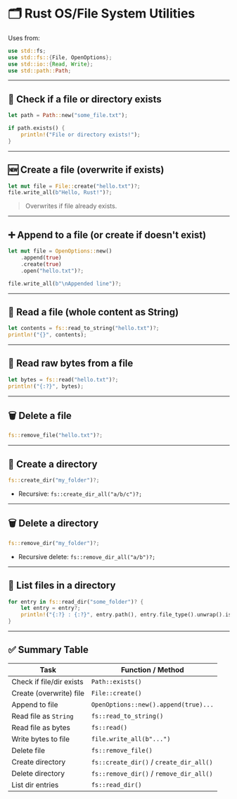 # 🗂 Rust OS/File System Utilities

Uses from:

```rust
use std::fs;
use std::fs::{File, OpenOptions};
use std::io::{Read, Write};
use std::path::Path;
```

---

## 📄 Check if a file or directory exists

```rust
let path = Path::new("some_file.txt");

if path.exists() {
    println!("File or directory exists!");
}
```

---

## 🆕 Create a file (overwrite if exists)

```rust
let mut file = File::create("hello.txt")?;
file.write_all(b"Hello, Rust!")?;
```

> Overwrites if file already exists.

---

## ➕ Append to a file (or create if doesn't exist)

```rust
let mut file = OpenOptions::new()
    .append(true)
    .create(true)
    .open("hello.txt")?;

file.write_all(b"\nAppended line")?;
```

---

## 📖 Read a file (whole content as String)

```rust
let contents = fs::read_to_string("hello.txt")?;
println!("{}", contents);
```

---

## 🔄 Read raw bytes from a file

```rust
let bytes = fs::read("hello.txt")?;
println!("{:?}", bytes);
```

---

## 🗑 Delete a file

```rust
fs::remove_file("hello.txt")?;
```

---

## 📁 Create a directory

```rust
fs::create_dir("my_folder")?;
```

* Recursive: `fs::create_dir_all("a/b/c")?;`

---

## 🗑 Delete a directory

```rust
fs::remove_dir("my_folder")?;
```

* Recursive delete: `fs::remove_dir_all("a/b")?;`

---

## 📜 List files in a directory

```rust
for entry in fs::read_dir("some_folder")? {
    let entry = entry?;
    println!("{:?} : {:?}", entry.path(), entry.file_type().unwrap().is_file());
}
```

---

## ✅ Summary Table

| Task                     | Function / Method                       |
| ------------------------ | --------------------------------------- |
| Check if file/dir exists | `Path::exists()`                        |
| Create (overwrite) file  | `File::create()`                        |
| Append to file           | `OpenOptions::new().append(true)...`    |
| Read file as `String`    | `fs::read_to_string()`                  |
| Read file as bytes       | `fs::read()`                            |
| Write bytes to file      | `file.write_all(b"...")`                |
| Delete file              | `fs::remove_file()`                     |
| Create directory         | `fs::create_dir()` / `create_dir_all()` |
| Delete directory         | `fs::remove_dir()` / `remove_dir_all()` |
| List dir entries         | `fs::read_dir()`                        |
